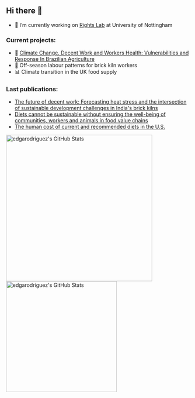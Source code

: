 ## Hi there 👋

- 🔭 I’m currently working on [Rights Lab](https://www.nottingham.ac.uk/research/beacons-of-excellence/rights-lab/index.aspx) at University of Nottingham

### Current projects:
- 🎯 [Climate Change, Decent Work and Workers Health: Vulnerabilities and Response In Brazilian Agriculture](https://clidewo.com)
- 🧱 Off-season labour patterns for brick kiln workers
- 📊 Climate transition in the UK food supply
  
### Last publications:
- [The future of decent work: Forecasting heat stress and the intersection of sustainable development challenges in India's brick kilns](https://onlinelibrary.wiley.com/doi/full/10.1002/sd.3272)
- [Diets cannot be sustainable without ensuring the well-being of communities, workers and animals in food value chains](https://www.nature.com/articles/s43016-024-01048-0)
- [The human cost of current and recommended diets in the U.S.](https://www.researchsquare.com/article/rs-4999594/v1)




<p float="left">
<img src="https://github-readme-stats.vercel.app/api?username=edgarodriguez&theme=nord&show_icons=true&hide_border=true&count_private=true" alt="edgarodriguez's GitHub Stats" width="400" />
<img src="https://github-readme-stats.vercel.app/api/top-langs/?username=edgarodriguez&theme=nord&show_icons=true&hide_border=true&layout=compact" alt="edgarodriguez's GitHub Stats" width="303"/>

</p>
